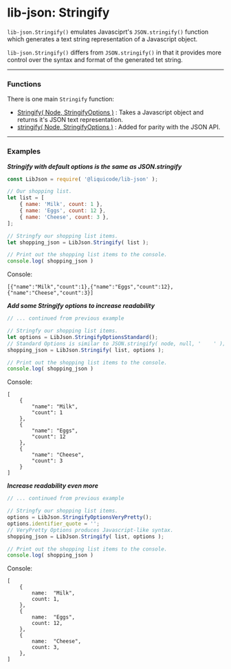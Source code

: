 <!-- guides/json-stringify.md -->

# lib-json: Stringify

`lib-json.Stringify()` emulates Javasciprt's `JSON.stringify()` function which generates a text string representation of a Javascript object.

`lib-json.Stringify()` differs from `JSON.stringify()` in that it provides more control over the syntax and format of the generated tet string.


---------------------------------------------------------------------


### Functions


There is one main `Stringify` function:

- [Stringify( Node, StringifyOptions )](api/Stringify.md) : Takes a Javascript object and returns it's JSON text representation.
- [stringify( Node, StringifyOptions )](api/Stringify.md) : Added for parity with the JSON API.


---------------------------------------------------------------------


### Examples


***Stringify with default options is the same as JSON.stringify***

```js
const LibJson = require( '@liquicode/lib-json' );

// Our shopping list.
let list = [
	{ name: 'Milk', count: 1 },
	{ name: 'Eggs', count: 12 },
	{ name: 'Cheese', count: 3 },
];

// Stringfy our shopping list items.
let shopping_json = LibJson.Stringify( list );

// Print out the shopping list items to the console.
console.log( shopping_json )
```
Console:
```
[{"name":"Milk","count":1},{"name":"Eggs","count":12},{"name":"Cheese","count":3}]
```


***Add some Stringify options to increase readability***

```js
// ... continued from previous example

// Stringfy our shopping list items.
let options = LibJson.StringifyOptionsStandard();
// Standard Options is similar to JSON.stringify( node, null, '    ' );
shopping_json = LibJson.Stringify( list, options );

// Print out the shopping list items to the console.
console.log( shopping_json )
```
Console:
```
[ 
    { 
        "name": "Milk", 
        "count": 1
    }, 
    { 
        "name": "Eggs", 
        "count": 12
    }, 
    { 
        "name": "Cheese", 
        "count": 3
    }
]
```


***Increase readability even more***

```js
// ... continued from previous example

// Stringfy our shopping list items.
options = LibJson.StringifyOptionsVeryPretty();
options.identifier_quote = '';
// VeryPretty Options produces Javascript-like syntax.
shopping_json = LibJson.Stringify( list, options );

// Print out the shopping list items to the console.
console.log( shopping_json )
```
Console:
```
[ 
    { 
        name:  "Milk", 
        count: 1, 
    }, 
    { 
        name:  "Eggs", 
        count: 12, 
    }, 
    { 
        name:  "Cheese", 
        count: 3, 
    }, 
]
```
